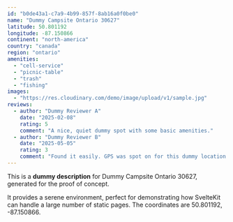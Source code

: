 ```yaml
---
id: "b0de43a1-c7a9-4b99-857f-8ab16a0f0be0"
name: "Dummy Campsite Ontario 30627"
latitude: 50.801192
longitude: -87.150866
continent: "north-america"
country: "canada"
region: "ontario"
amenities:
  - "cell-service"
  - "picnic-table"
  - "trash"
  - "fishing"
images:
  - "https://res.cloudinary.com/demo/image/upload/v1/sample.jpg"
reviews:
  - author: "Dummy Reviewer A"
    date: "2025-02-08"
    rating: 5
    comment: "A nice, quiet dummy spot with some basic amenities."
  - author: "Dummy Reviewer B"
    date: "2025-05-05"
    rating: 3
    comment: "Found it easily. GPS was spot on for this dummy location."
---
```


This is a **dummy description** for Dummy Campsite Ontario 30627, generated for the proof of concept.

It provides a serene environment, perfect for demonstrating how SvelteKit can handle a large number of static pages. The coordinates are 50.801192, -87.150866.
